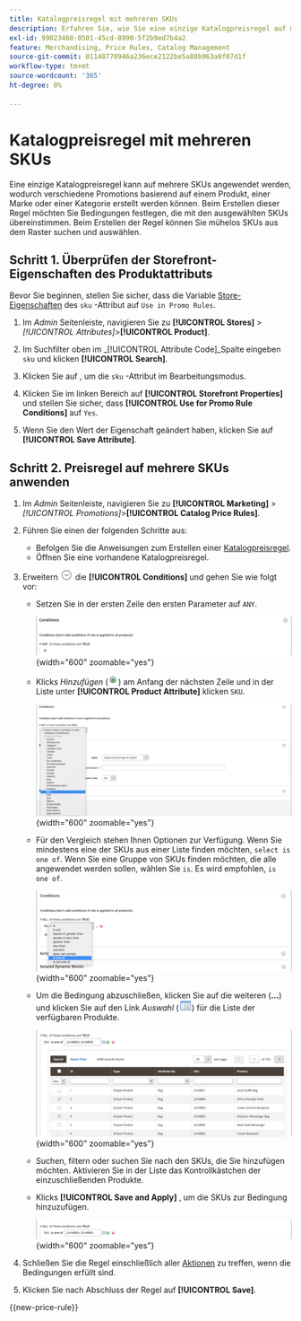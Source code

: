 ```yaml
---
title: Katalogpreisregel mit mehreren SKUs
description: Erfahren Sie, wie Sie eine einzige Katalogpreisregel auf mehrere SKUs anwenden.
exl-id: 99023460-0501-45cd-8990-5f2b9ed7b4a2
feature: Merchandising, Price Rules, Catalog Management
source-git-commit: 01148770946a236ece2122be5a88b963a0f07d1f
workflow-type: tm+mt
source-wordcount: '365'
ht-degree: 0%

---
```


# Katalogpreisregel mit mehreren SKUs

Eine einzige Katalogpreisregel kann auf mehrere SKUs angewendet werden, wodurch verschiedene Promotions basierend auf einem Produkt, einer Marke oder einer Kategorie erstellt werden können. Beim Erstellen dieser Regel möchten Sie Bedingungen festlegen, die mit den ausgewählten SKUs übereinstimmen. Beim Erstellen der Regel können Sie mühelos SKUs aus dem Raster suchen und auswählen.

## Schritt 1. Überprüfen der Storefront-Eigenschaften des Produktattributs

Bevor Sie beginnen, stellen Sie sicher, dass die Variable [Store-Eigenschaften](../catalog/attribute-product-create.md#step-4-describe-the-storefront-properties) des `sku` -Attribut auf `Use in Promo Rules`.

1. Im _Admin_ Seitenleiste, navigieren Sie zu **[!UICONTROL Stores]** > _[!UICONTROL Attributes]_>**[!UICONTROL Product]**.

1. Im Suchfilter oben im _[!UICONTROL Attribute Code]_Spalte eingeben `sku` und klicken **[!UICONTROL Search]**.

1. Klicken Sie auf , um die `sku` -Attribut im Bearbeitungsmodus.

1. Klicken Sie im linken Bereich auf **[!UICONTROL Storefront Properties]** und stellen Sie sicher, dass **[!UICONTROL Use for Promo Rule Conditions]** auf `Yes`.

1. Wenn Sie den Wert der Eigenschaft geändert haben, klicken Sie auf **[!UICONTROL Save Attribute]**.

## Schritt 2. Preisregel auf mehrere SKUs anwenden

1. Im _Admin_ Seitenleiste, navigieren Sie zu **[!UICONTROL Marketing]** > _[!UICONTROL Promotions]_>**[!UICONTROL Catalog Price Rules]**.

1. Führen Sie einen der folgenden Schritte aus:

   - Befolgen Sie die Anweisungen zum Erstellen einer [Katalogpreisregel](price-rules-catalog.md).
   - Öffnen Sie eine vorhandene Katalogpreisregel.

1. Erweitern ![Erweiterungsauswahl](../assets/icon-display-expand.png) die **[!UICONTROL Conditions]** und gehen Sie wie folgt vor:

   - Setzen Sie in der ersten Zeile den ersten Parameter auf `ANY`.

     ![Bedingung der Katalogpreisregel - BELIEBIG](./assets/multiple-skus-condition1.png){width="600" zoomable="yes"}

   - Klicks _Hinzufügen_ (![Symbol &quot;Hinzufügen&quot;](../assets/icon-add-green-circle.png)) am Anfang der nächsten Zeile und in der Liste unter **[!UICONTROL Product Attribute]** klicken `SKU`.

     ![Bedingung der Katalogpreisregel - SKU ist eine von](./assets/multiple-skus-condition1a.png){width="600" zoomable="yes"}

   - Für den Vergleich stehen Ihnen Optionen zur Verfügung. Wenn Sie mindestens eine der SKUs aus einer Liste finden möchten, `select is one of`. Wenn Sie eine Gruppe von SKUs finden möchten, die alle angewendet werden sollen, wählen Sie `is`. Es wird empfohlen, `is one of`.

     ![Bedingung der Katalogpreisregel - SKU ist eine von](./assets/multiple-skus-condition1b.png){width="600" zoomable="yes"}

   - Um die Bedingung abzuschließen, klicken Sie auf die weiteren (**...**) und klicken Sie auf den Link _Auswahl_ (![Listen-Symbol](../assets/icon-list-chooser.png)) für die Liste der verfügbaren Produkte.

     ![Bedingung der Katalogpreisregel - mehrere SKUs](./assets/multiple-skus-condition2b.png){width="600" zoomable="yes"}

   - Suchen, filtern oder suchen Sie nach den SKUs, die Sie hinzufügen möchten. Aktivieren Sie in der Liste das Kontrollkästchen der einzuschließenden Produkte.

   - Klicks **[!UICONTROL Save and Apply]** , um die SKUs zur Bedingung hinzuzufügen.

     ![Bedingung der Katalogpreisregel - mehrere SKUs](./assets/multiple-skus-condition2.png){width="600" zoomable="yes"}

1. Schließen Sie die Regel einschließlich aller [Aktionen](price-rules-catalog.md) zu treffen, wenn die Bedingungen erfüllt sind.

1. Klicken Sie nach Abschluss der Regel auf **[!UICONTROL Save]**.

{{new-price-rule}}
